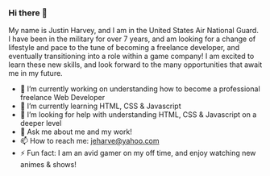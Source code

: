 ### Hi there 👋

My name is Justin Harvey, and I am in the United States Air National Guard. I have been in the military for over 7 years, and am looking for a change of lifestyle and pace to the tune of becoming a freelance developer, and eventually transitioning into a role within a game company! I am excited to learn these new skills, and look forward to the many opportunities that await me in my future.

- 🔭 I’m currently working on understanding how to become a professional freelance Web Developer
- 🌱 I’m currently learning HTML, CSS & Javascript
- 🤔 I’m looking for help with understanding HTML, CSS & Javascript on a deeper level
- 💬 Ask me about me and my work!
- 📫 How to reach me: jeharve@yahoo.com
- ⚡ Fun fact: I am an avid gamer on my off time, and enjoy watching new animes & shows!
